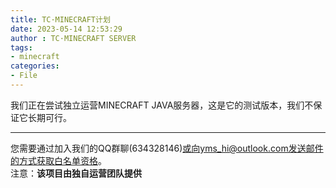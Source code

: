 ```yaml
---
title: TC·MINECRAFT计划
date: 2023-05-14 12:53:29
author : TC·MINECRAFT SERVER
tags:
- minecraft
categories:
- File
---
```


<!-- # 加入我们的minecraft服务器计划（BETA）   -->

我们正在尝试独立运营MINECRAFT JAVA服务器，这是它的测试版本，我们不保证它长期可行。  

----

您需要通过加入我们的QQ群聊(634328146)或向yms_hi@outlook.com发送邮件的方式获取白名单资格。  
注意：**该项目由独自运营团队提供**  
